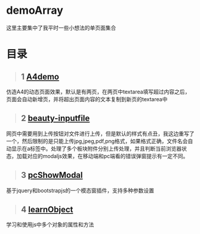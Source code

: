 # demoArray
这里主要集中了我平时一些小想法的单页面集合

# 目录
> ## 1 [A4demo](https://mowatermelon.github.io/demoArray/a4Demo.html)
仿造A4的动态页面效果，默认是有两页，在两页中textarea填写超过内容之后，页面会自动新增页，并将超出页面内容的文本复制到新页的textarea中

> ## 2 [beauty-inputfile](https://mowatermelon.github.io/demoArray/beauty-inputfile-demo.html)
网页中需要用到上传按钮对文件进行上传，但是默认的样式有点丑，我这边重写了一个，然后限制的是只能上传jpg,jpeg,pdf,png格式，如果格式正确，文件名会自动显示在a标签中。处理了多个板块附件分别上传处理，并且判断当前浏览器状态，加载对应的modaljs效果，在移动端和pc端看的错误弹窗提示有一定不同。

> ## 3 [pcShowModal](https://mowatermelon.github.io/demoArray/pcShowModal.html)
基于jquery和bootstrapjs的一个模态窗插件，支持多种参数设置

> ## 4 [learnObject](https://mowatermelon.github.io/demoArray/learnObject.js)
学习和使用js中多个对象的属性和方法